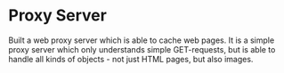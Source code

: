 # Proxy Server

Built a web proxy server which is able to cache web pages. It is a simple proxy server which only understands simple GET-requests, but is able to handle all kinds of objects - not just HTML pages, but also images.

